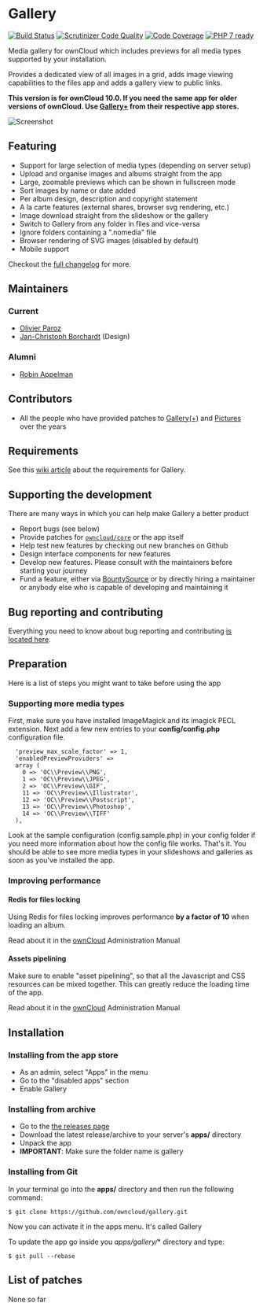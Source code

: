 # Gallery 
[![Build Status](https://travis-ci.org/owncloud/gallery.svg?branch=master)](https://travis-ci.org/owncloud/gallery)
[![Scrutinizer Code Quality](https://scrutinizer-ci.com/g/owncloud/gallery/badges/quality-score.png?b=master)](https://scrutinizer-ci.com/g/owncloud/gallery/?branch=master)
[![Code Coverage](https://scrutinizer-ci.com/g/owncloud/gallery/badges/coverage.png?b=master)](https://scrutinizer-ci.com/g/owncloud/gallery/?branch=master)
[![PHP 7 ready](http://php7ready.timesplinter.ch/owncloud/gallery/badge.svg)](https://travis-ci.org/owncloud/gallery)

Media gallery for ownCloud which includes previews for all media types supported by your installation.

Provides a dedicated view of all images in a grid, adds image viewing capabilities to the files app and adds a gallery view to public links.

**This version is for ownCloud 10.0. If you need the same app for older versions of ownCloud. Use [Gallery+](https://github.com/interfasys/galleryplus) from their respective app stores.**

![Screenshot](https://raw.githubusercontent.com/owncloud/gallery/master/build/screenshots/Gallery.jpg)
## Featuring
* Support for large selection of media types (depending on server setup)
* Upload and organise images and albums straight from the app
* Large, zoomable previews which can be shown in fullscreen mode
* Sort images by name or date added
* Per album design, description and copyright statement
* A la carte features (external shares, browser svg rendering, etc.)
* Image download straight from the slideshow or the gallery
* Switch to Gallery from any folder in files and vice-versa
* Ignore folders containing a ".nomedia" file
* Browser rendering of SVG images (disabled by default)
* Mobile support

Checkout the [full changelog](CHANGELOG.md) for more.

## Maintainers

### Current
* [Olivier Paroz](https://github.com/oparoz)
* [Jan-Christoph Borchardt](https://github.com/jancborchardt) (Design)

### Alumni
* [Robin Appelman](https://github.com/icewind1991)

## Contributors

* All the people who have provided patches to [Gallery(+)](https://github.com/owncloud/gallery/pulls?q=is%3Apr+is%3Aclosed) and [Pictures](https://github.com/owncloud/gallery-old/pulls?q=is%3Apr+is%3Aclosed) over the years

## Requirements

See this [wiki article](https://github.com/owncloud/gallery/wiki/Requirements) about the requirements for Gallery.

## Supporting the development

There are many ways in which you can help make Gallery a better product

* Report bugs (see below)
* Provide patches for [`owncloud/core`](https://github.com/owncloud/core) or the app itself
* Help test new features by checking out new branches on Github
* Design interface components for new features
* Develop new features. Please consult with the maintainers before starting your journey
* Fund a feature, either via [BountySource](https://www.bountysource.com/teams/interfasys/issues?tracker_ids=9328526) or by directly hiring a maintainer or anybody else who is capable of developing and maintaining it

## Bug reporting and contributing

Everything you need to know about bug reporting and contributing [is located here](https://github.com/owncloud/gallery/blob/master/CONTRIBUTING.md).

## Preparation
Here is a list of steps you might want to take before using the app

### Supporting more media types
First, make sure you have installed ImageMagick and its imagick PECL extension.
Next add a few new entries to your **config/config.php** configuration file.

```
  'preview_max_scale_factor' => 1,
  'enabledPreviewProviders' =>
  array (
    0 => 'OC\\Preview\\PNG',
    1 => 'OC\\Preview\\JPEG',
    2 => 'OC\\Preview\\GIF',
    11 => 'OC\\Preview\\Illustrator',
    12 => 'OC\\Preview\\Postscript',
    13 => 'OC\\Preview\\Photoshop',
    14 => 'OC\\Preview\\TIFF'
  ),
```

Look at the sample configuration (config.sample.php) in your config folder if you need more information about how the config file works.
That's it. You should be able to see more media types in your slideshows and galleries as soon as you've installed the app.

### Improving performance

#### Redis for files locking

Using Redis for files locking improves performance **by a factor of 10** when loading an album.

Read about it in the [ownCloud](https://doc.owncloud.org/server/10.0/admin_manual/configuration_files/files_locking_transactional.html) Administration Manual

#### Assets pipelining
Make sure to enable "asset pipelining", so that all the Javascript and CSS resources can be mixed together.
This can greatly reduce the loading time of the app.

Read about it in the [ownCloud](https://doc.owncloud.org/server/10.0/admin_manual/configuration_server/js_css_asset_management_configuration.html) Administration Manual

## Installation

### Installing from the app store

* As an admin, select "Apps" in the menu
* Go to the "disabled apps" section
* Enable Gallery

### Installing from archive

* Go to the [the releases page](https://github.com/owncloud/gallery/releases)
* Download the latest release/archive to your server's **apps/** directory
* Unpack the app
* **IMPORTANT**: Make sure the folder name is gallery

### Installing from Git

In your terminal go into the **apps/** directory and then run the following command:
```
$ git clone https://github.com/owncloud/gallery.git
```

Now you can activate it in the apps menu. It's called Gallery

To update the app go inside you *apps/gallery/** directory and type:
```
$ git pull --rebase
```

## List of patches

None so far
